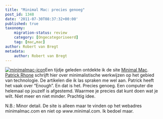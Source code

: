 ```yaml
---
title: "Minimal Mac: precies genoeg"
post_id: 1348
date: '2011-07-30T08:37:32+00:00'
published: true
taxonomy:
    migration-status: review
    category: [Ongecategoriseerd]
    tag: [mac,mac]
author: Robert van Bregt
metadata:
    author: Robert van Bregt
---
```

[![](/wp-content/uploads/2011/07/minimalmac-icon-150x150.jpg "minimalmac-icon")](/wp-content/uploads/2011/07/minimalmac-icon.jpg)Een tijdje geleden ontdekte ik de site [Minimal Mac](http://minimalmac.com). [Patrick Rhone](http://patrickrhone.com/) schrijft hier over minimalistische werkwijzen op het gebied van technologie. De artikelen die ik las spraken me wel aan. Patrick heeft het vaak over “Enough”. En dat is het. Precies genoeg. Een computer die helemaal op jouzelf is afgestemd. Waarmee je precies dat kunt doen wat je wilt. Niet meer en niet minder. Prachtig idee.

N.B.: Minor detail. De site is alleen maar te vinden op het webadres minimalmac.com en niet op *www*.minimal.com. Ik bedoel maar.